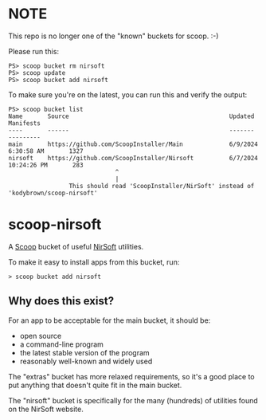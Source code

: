 # NOTE

This repo is no longer one of the "known" buckets for scoop. :-)

Please run this:

```
PS> scoop bucket rm nirsoft
PS> scoop update
PS> scoop bucket add nirsoft
```

To make sure you're on the latest, you can run this and verify the output:

```
PS> scoop bucket list
Name       Source                                             Updated              Manifests
----       ------                                             -------              ---------
main       https://github.com/ScoopInstaller/Main             6/9/2024 6:30:58 AM       1327
nirsoft    https://github.com/ScoopInstaller/Nirsoft          6/7/2024 10:24:26 PM       283
                              ^
                              |
                 This should read 'ScoopInstaller/NirSoft' instead of 'kodybrown/scoop-nirsoft'
```

# scoop-nirsoft

A [Scoop](http://scoop.sh) bucket of useful [NirSoft](https://www.nirsoft.net/) utilities.

To make it easy to install apps from this bucket, run:

    > scoop bucket add nirsoft

## Why does this exist?

For an app to be acceptable for the main bucket, it should be:

* open source
* a command-line program
* the latest stable version of the program
* reasonably well-known and widely used

The "extras" bucket has more relaxed requirements, so it's a good place to put anything that doesn't quite fit in the main bucket.

The "nirsoft" bucket is specifically for the many (hundreds) of utilities found on the NirSoft website.
